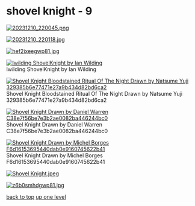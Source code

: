 # shovel knight - 9
[![20231210_220045.png](https://raw.githubusercontent.com/buckmanc/wallpapers/main/mobile/shovel%20knight/20231210_220045.png "20231210_220045.png")](https://raw.githubusercontent.com/buckmanc/wallpapers/main/mobile/shovel%20knight/20231210_220045.png)

[![20231210_220118.jpg](https://raw.githubusercontent.com/buckmanc/wallpapers/main/mobile/shovel%20knight/20231210_220118.jpg "20231210_220118.jpg")](https://raw.githubusercontent.com/buckmanc/wallpapers/main/mobile/shovel%20knight/20231210_220118.jpg)

[![hef2ixeegwp81.jpg](https://raw.githubusercontent.com/buckmanc/wallpapers/main/mobile/shovel%20knight/hef2ixeegwp81.jpg "hef2ixeegwp81.jpg")](https://raw.githubusercontent.com/buckmanc/wallpapers/main/mobile/shovel%20knight/hef2ixeegwp81.jpg)

[![Iwilding ShovelKnight by Ian Wilding](https://raw.githubusercontent.com/buckmanc/wallpapers/main/mobile/shovel%20knight/iwilding_ShovelKnight_by_ian_wilding.png "Iwilding ShovelKnight by Ian Wilding")](https://raw.githubusercontent.com/buckmanc/wallpapers/main/mobile/shovel%20knight/iwilding_ShovelKnight_by_ian_wilding.png)\
Iwilding ShovelKnight by Ian Wilding

[![Shovel Knight Bloodstained Ritual Of The Night Drawn by Natsume Yuji 329385b6e77471e27a9b434d82bd6ca2](https://raw.githubusercontent.com/buckmanc/wallpapers/main/mobile/shovel%20knight/shovel_knight_bloodstained_ritual_of_the_night_drawn_by_natsume_yuji__329385b6e77471e27a9b434d82bd6ca2.jpg "Shovel Knight Bloodstained Ritual Of The Night Drawn by Natsume Yuji 329385b6e77471e27a9b434d82bd6ca2")](https://raw.githubusercontent.com/buckmanc/wallpapers/main/mobile/shovel%20knight/shovel_knight_bloodstained_ritual_of_the_night_drawn_by_natsume_yuji__329385b6e77471e27a9b434d82bd6ca2.jpg)\
Shovel Knight Bloodstained Ritual Of The Night Drawn by Natsume Yuji 329385b6e77471e27a9b434d82bd6ca2

[![Shovel Knight Drawn by Daniel Warren C38e7f56be7e3b2ae0082ba446244bc0](https://raw.githubusercontent.com/buckmanc/wallpapers/main/mobile/shovel%20knight/shovel_knight_drawn_by_daniel_warren__c38e7f56be7e3b2ae0082ba446244bc0.jpg "Shovel Knight Drawn by Daniel Warren C38e7f56be7e3b2ae0082ba446244bc0")](https://raw.githubusercontent.com/buckmanc/wallpapers/main/mobile/shovel%20knight/shovel_knight_drawn_by_daniel_warren__c38e7f56be7e3b2ae0082ba446244bc0.jpg)\
Shovel Knight Drawn by Daniel Warren C38e7f56be7e3b2ae0082ba446244bc0

[![Shovel Knight Drawn by Michel Borges F6d16153695440dab0e9160745622b41](https://raw.githubusercontent.com/buckmanc/wallpapers/main/mobile/shovel%20knight/shovel_knight_drawn_by_michel_borges__f6d16153695440dab0e9160745622b41.jpg "Shovel Knight Drawn by Michel Borges F6d16153695440dab0e9160745622b41")](https://raw.githubusercontent.com/buckmanc/wallpapers/main/mobile/shovel%20knight/shovel_knight_drawn_by_michel_borges__f6d16153695440dab0e9160745622b41.jpg)\
Shovel Knight Drawn by Michel Borges F6d16153695440dab0e9160745622b41

[![Shovel Knight.jpeg](https://raw.githubusercontent.com/buckmanc/wallpapers/main/mobile/shovel%20knight/Shovel%20Knight.jpeg "Shovel Knight.jpeg")](https://raw.githubusercontent.com/buckmanc/wallpapers/main/mobile/shovel%20knight/Shovel%20Knight.jpeg)

[![z6b0smhdgwp81.jpg](https://raw.githubusercontent.com/buckmanc/wallpapers/main/mobile/shovel%20knight/z6b0smhdgwp81.jpg "z6b0smhdgwp81.jpg")](https://raw.githubusercontent.com/buckmanc/wallpapers/main/mobile/shovel%20knight/z6b0smhdgwp81.jpg)



[back to top](#)
[up one level](/mobile/README.MD)
